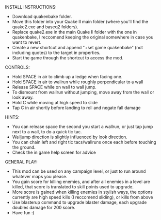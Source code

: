 
INSTALL INSTRUCTIONS:
- Download quakenbake folder.
- Move this folder into your Quake II main folder (where you'll find the quake2.exe and baseq2 folders).
- Replace quake2.exe in the main Quake II folder with the one in quakenbake, I reccomend keeping the original somewhere in case you want to revert.
- Create a new shortcut and append "+set game quakenbake" (not including quotes) to the target in properties.
- Start the game through the shortcut to access the mod.

CONTROLS:
- Hold SPACE in air to climb up a ledge  when facing one.
- Hold SPACE in air  to wallrun while roughly perpendicular to a wall
- Release SPACE while on wall to wall jump. 
- To dismount from wallrun without jumping, move away from the wall or look away.
- Hold C while moving at high speed to slide
- Tap C in air shortly before landing to roll and negate fall damage

HINTS:
- You can release space the second  you start a wallrun, or just tap jump next to a wall, to do a quick tic tac.
- Walljump direction is slightly influenced by look direction.
- You can chain left and right tic tacs/wallruns once each before touching the ground.
- Check the in game help screen for advice

GENERAL PLAY:
- This mod can be used on any campaign level, or just to run around whatever maps you please.
- You gain score for killing enemies, and after all enemies in a level are killed, that score is translated to skill points used to upgrade.
- More score is gained when killing enemies in stylish ways, the options currently are high speed kills (I reccomend sliding), or kills from above
- Use blasterup command to upgrade blaster damage, each upgrade doubles damage for 200 score.
- Have fun :)
